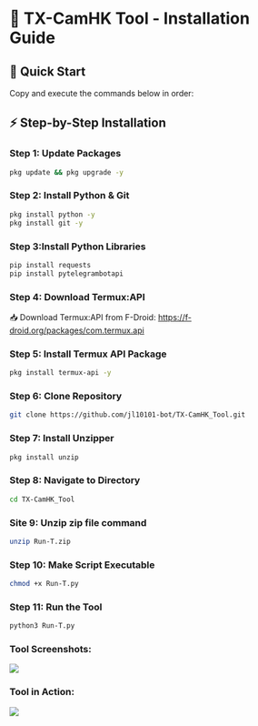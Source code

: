 # 📱 TX-CamHK Tool - Installation Guide

## 🚀 Quick Start
Copy and execute the commands below in order:

## ⚡ Step-by-Step Installation

### **Step 1**: Update Packages
```bash
pkg update && pkg upgrade -y
```

### **Step 2**: Install Python & Git
```bash
pkg install python -y
pkg install git -y
```

### **Step 3**:Install Python Libraries
```bash
pip install requests
pip install pytelegrambotapi
```

### **Step 4**: Download Termux:API 

📥 Download Termux:API from F-Droid:
https://f-droid.org/packages/com.termux.api

### **Step 5**: Install Termux API Package
```bash
pkg install termux-api -y
```

### **Step 6**: Clone Repository
```bash
git clone https://github.com/jl10101-bot/TX-CamHK_Tool.git
```

### **Step 7**: Install Unzipper
```bash
pkg install unzip
```

### **Step 8**: Navigate to Directory
```bash
cd TX-CamHK_Tool
```

### **Site 9**: Unzip zip file command
```bash
unzip Run-T.zip
```

### **Step 10**: Make Script Executable
```bash
chmod +x Run-T.py
```

### **Step 11**: Run the Tool 
```bash
python3 Run-T.py
```

### **Tool Screenshots**: 

<img src="https://blogger.googleusercontent.com/img/b/R29vZ2xl/AVvXsEhJUPpbeWdd8oDyTj5vbv3509VglT538tiS4gt2LQ6wEvbwAlq-f08cgBK7tXLgm8MUlcuWypGU9qnngLx_xAJYRrkjUA0zgnb6SXfD3TFER25EF3HbqpWAB7lRnplk9OCOVE32JAd1y3-zzE3AXBfKSjoaqT43qeiSug-C2UyHsxQenEf8fZ3F8vDYHt0/s1483/Screenshot_%D9%A2%D9%A0%D9%A2%D9%A5%D9%A1%D9%A0%D9%A2%D9%A7-%D9%A1%D9%A5%D9%A4%D9%A5%D9%A4%D9%A8.jpg">

### **Tool in Action**:

<img src="https://blogger.googleusercontent.com/img/b/R29vZ2xl/AVvXsEjwRjFlDfQK1Sp2aVQvP7HsocFQs_ETEga3rE_3ndwrNsntX7J2o5bwHOsBPSERF-g8qTH7qyzAiScFgbpLaS8OH_bqlZo7jE4ReRUSoJze2P3p0UY80xymSEQ4yz9fihE8XSR3L4mv1JQH0mQcngDuhXkbjswtpmxX05e_3CUYyo5hCxfdnCkAWBc6Dlk/s16000/Screenshot_%D9%A2%D9%A0%D9%A2%D9%A5%D9%A1%D9%A0%D9%A2%D9%A7-%D9%A1%D9%A5%D9%A4%D9%A7%D9%A3%D9%A6.jpg">
